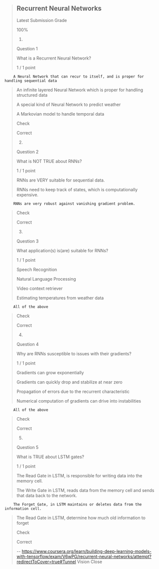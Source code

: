 > ## Recurrent Neural Networks
> 
> Latest Submission Grade
> 
> 100%
> 
> 1.
> 
> Question 1
> 
> What is a Recurrent Neural Network?
> 
> 1 / 1 point
> 

        A Neural Network that can recur to itself, and is proper for handling sequential data 
> 
>  An infinite layered Neural Network which is proper for handling structured data 
> 
>  A special kind of Neural Network to predict weather 
> 
>  A Markovian model to handle temporal data 
> 
> Check
> 
> Correct
> 
> 2.
> 
> Question 2
> 
> What is NOT TRUE about RNNs?
> 
> 1 / 1 point
> 
>  RNNs are VERY suitable for sequential data. 
> 
>  RNNs need to keep track of states, which is computationally expensive. 
> 

        RNNs are very robust against vanishing gradient problem. 
> 
> Check
> 
> Correct
> 
> 3.
> 
> Question 3
> 
> What application(s) is(are) suitable for RNNs?
> 
> 1 / 1 point
> 
>  Speech Recognition 
> 
>  Natural Language Processing 
> 
>  Video context retriever 
> 
>  Estimating temperatures from weather data 
> 

        All of the above 
> 
> Check
> 
> Correct
> 
> 4.
> 
> Question 4
> 
> Why are RNNs susceptible to issues with their gradients?
> 
> 1 / 1 point
> 
>  Gradients can grow exponentially 
> 
>  Gradients can quickly drop and stabilize at near zero 
> 
>  Propagation of errors due to the recurrent characteristic 
> 
>  Numerical computation of gradients can drive into instabilities 
> 

        All of the above 
> 
> Check
> 
> Correct
> 
> 5.
> 
> Question 5
> 
> What is TRUE about LSTM gates?
> 
> 1 / 1 point
> 
>  The Read Gate in LSTM, is responsible for writing data into the memory cell. 
> 
>  The Write Gate in LSTM, reads data from the memory cell and sends that data back to the network. 
> 

        The Forget Gate, in LSTM maintains or deletes data from the information cell. 
> 
>  The Read Gate in LSTM, determine how much old information to forget 
> 
> Check
> 
> Correct
>
> -- https://www.coursera.org/learn/building-deep-learning-models-with-tensorflow/exam/V6wPG/recurrent-neural-networks/attempt?redirectToCover=true#Tunnel Vision Close
